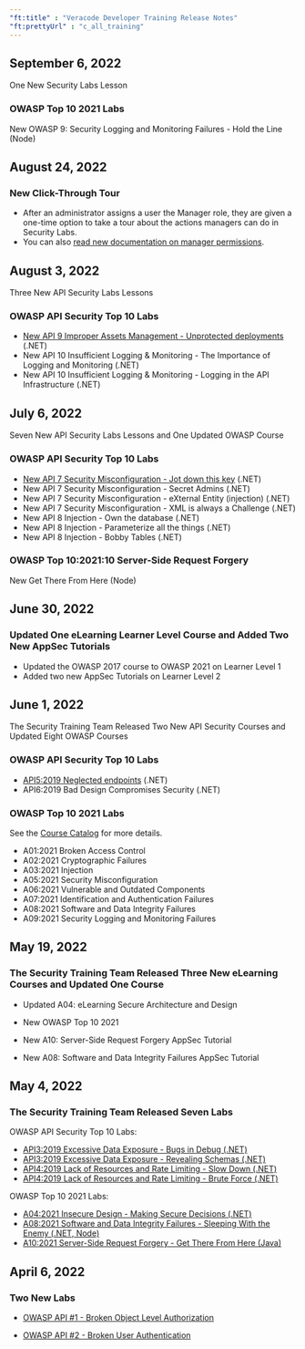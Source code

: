 ```yaml
---
"ft:title" : "Veracode Developer Training Release Notes"
"ft:prettyUrl" : "c_all_training"
---
```

## September 6, 2022

One New Security Labs Lesson

### OWASP Top 10 2021 Labs

New OWASP 9: Security Logging and Monitoring Failures - Hold the Line (Node)

## August 24, 2022  

### New Click-Through Tour

- After an administrator assigns a user the Manager role, they are given a one-time option to take a tour about the actions managers can do in Security Labs.
- You can also [read new documentation on manager permissions](https://docs.veracode.com/r/Administrator_and_Manager_Permissions).

## August 3, 2022  

Three New API Security Labs Lessons

### OWASP API Security Top 10 Labs

-   [New API 9 Improper Assets Management -  Unprotected deployments](https://www.veracode.com/security-labs/courses) \(.NET\)
-   New API 10 Insufficient Logging & Monitoring - The Importance of Logging and Monitoring \(.NET\)
-   New API 10 Insufficient Logging & Monitoring - Logging in the API Infrastructure \(.NET\)

## July 6, 2022  

Seven New API Security Labs Lessons and One Updated OWASP Course

### OWASP API Security Top 10 Labs

-   [New API 7 Security Misconfiguration - Jot down this key](https://www.veracode.com/security-labs/courses) \(.NET\)
-   New API 7 Security Misconfiguration - Secret Admins \(.NET\)
-   New API 7 Security Misconfiguration - eXternal Entity (injection) \(.NET\)
-   New API 7 Security Misconfiguration - XML is always a Challenge \(.NET\)
-   New API 8 Injection - Own the database \(.NET\)
-   New API 8 Injection - Parameterize all the things \(.NET\)
-   New API 8 Injection - Bobby Tables \(.NET\)

### OWASP Top 10:2021:10 Server-Side Request Forgery

New Get There From Here (Node)

## June 30, 2022  

### Updated One eLearning Learner Level Course and Added Two New AppSec Tutorials

-   Updated the OWASP 2017 course to OWASP 2021 on Learner Level 1
-   Added two new AppSec Tutorials on Learner Level 2

## June 1, 2022  

The Security Training Team Released Two New API Security Courses and Updated Eight OWASP Courses

### OWASP API Security Top 10 Labs

-   [API5:2019 Neglected endpoints](https://www.veracode.com/security-labs/courses) \(.NET\)
-   API6:2019 Bad Design Compromises Security \(.NET\)

### OWASP Top 10 2021 Labs

See the [Course Catalog](https://www.veracode.com/security-labs/courses) for more details.

-   A01:2021 Broken Access Control
-   A02:2021 Cryptographic Failures
-   A03:2021 Injection
-   A05:2021 Security Misconfiguration
-   A06:2021 Vulnerable and Outdated Components
-   A07:2021 Identification and Authentication Failures
-   A08:2021 Software and Data Integrity Failures
-   A09:2021 Security Logging and Monitoring Failures

## May 19, 2022  

### The Security Training Team Released Three New eLearning Courses and Updated One Course

- Updated A04: eLearning Secure Architecture and Design

- New OWASP Top 10 2021

- New A10: Server-Side Request Forgery AppSec Tutorial

- New A08: Software and Data Integrity Failures AppSec Tutorial

## May 4, 2022  

### The Security Training Team Released Seven Labs

OWASP API Security Top 10 Labs:

-   [API3:2019 Excessive Data Exposure - Bugs in Debug \(.NET\)](https://www.veracode.com/security-labs/courses)
-   [API3:2019 Excessive Data Exposure - Revealing Schemas \(.NET\)](https://www.veracode.com/security-labs/courses)
-   [API4:2019 Lack of Resources and Rate Limiting - Slow Down \(.NET\)](https://www.veracode.com/security-labs/courses)
-   [API4:2019 Lack of Resources and Rate Limiting - Brute Force \(.NET\)](https://www.veracode.com/security-labs/courses)

OWASP Top 10 2021 Labs:

-   [A04:2021 Insecure Design - Making Secure Decisions \(.NET\)](https://www.veracode.com/security-labs/courses)
-   [A08:2021 Software and Data Integrity Failures - Sleeping With the Enemy \(.NET, Node\)](https://www.veracode.com/security-labs/courses)
-   [A10:2021 Server-Side Request Forgery - Get There From Here \(Java\)](https://www.veracode.com/security-labs/courses)

## April 6, 2022  

### Two New Labs

- [OWASP API \#1 - Broken Object Level Authorization](https://www.veracode.com/security-labs/courses)

- [OWASP API \#2 - Broken User Authentication](https://www.veracode.com/security-labs/courses)
